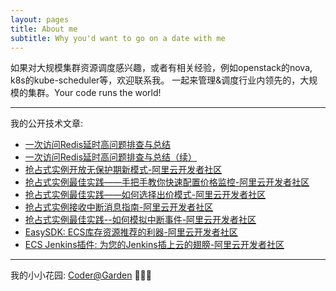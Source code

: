 ```yaml
---
layout: pages
title: About me
subtitle: Why you'd want to go on a date with me
---
```

如果对大规模集群资源调度感兴趣，或者有相关经验，例如openstack的nova, k8s的kube-scheduler等，欢迎联系我。
一起来管理&调度行业内领先的，大规模的集群。Your code runs the world!

---
我的公开技术文章:
- [一次访问Redis延时高问题排查与总结](https://mp.weixin.qq.com/s/f3dQIC4DBhWibyXQKBXrzg)
- [一次访问Redis延时高问题排查与总结（续）](https://mp.weixin.qq.com/s/trbGNYZPEfzaAMz6kZ_YKg)
- [抢占式实例开放无保护期新模式-阿里云开发者社区](https://developer.aliyun.com/article/778535)
- [抢占式实例最佳实践——手把手教你快速配置价格监控-阿里云开发者社区](https://developer.aliyun.com/article/757569)
- [抢占式实例最佳实践——如何选择出价模式-阿里云开发者社区](https://developer.aliyun.com/article/778571)
- [抢占式实例接收中断消息指南-阿里云开发者社区](https://developer.aliyun.com/article/776712)
- [抢占式实例最佳实践--如何模拟中断事件-阿里云开发者社区](https://developer.aliyun.com/article/789804)
- [EasySDK: ECS库存资源推荐的利器-阿里云开发者社区](https://developer.aliyun.com/article/781467)
- [ECS Jenkins插件: 为您的Jenkins插上云的翅膀-阿里云开发者社区](https://developer.aliyun.com/article/781468)

---
我的小小花园: [Coder@Garden](https://davywalker.notion.site/Coder-Garden-0114aa5ef2754330af63e1a6c6663738?pvs=4) 🤗🤗🤗
